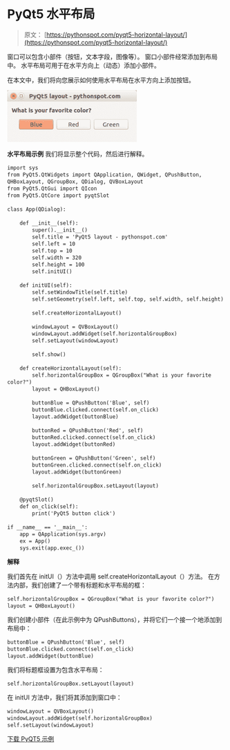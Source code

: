 # PyQt5 水平布局

> 原文： [https://pythonspot.com/pyqt5-horizo​​ntal-layout/](https://pythonspot.com/pyqt5-horizontal-layout/)

窗口可以包含小部件（按钮，文本字段，图像等）。 窗口小部件经常添加到布局中。 水平布局可用于在水平方向上（动态）添加小部件。

在本文中，我们将向您展示如何使用水平布局在水平方向上添加按钮。

![pyqt5-horizontal-layout](img/b18a764c1fce5b869fc970d63229d0d9.jpg)

**水平布局示例** 我们将显示整个代码，然后进行解释。

```
import sys
from PyQt5.QtWidgets import QApplication, QWidget, QPushButton, QHBoxLayout, QGroupBox, QDialog, QVBoxLayout
from PyQt5.QtGui import QIcon
from PyQt5.QtCore import pyqtSlot

class App(QDialog):

    def __init__(self):
        super().__init__()
        self.title = 'PyQt5 layout - pythonspot.com'
        self.left = 10
        self.top = 10
        self.width = 320
        self.height = 100
        self.initUI()

    def initUI(self):
        self.setWindowTitle(self.title)
        self.setGeometry(self.left, self.top, self.width, self.height)

        self.createHorizontalLayout()

        windowLayout = QVBoxLayout()
        windowLayout.addWidget(self.horizontalGroupBox)
        self.setLayout(windowLayout)

        self.show()

    def createHorizontalLayout(self):
        self.horizontalGroupBox = QGroupBox("What is your favorite color?")
        layout = QHBoxLayout()

        buttonBlue = QPushButton('Blue', self)
        buttonBlue.clicked.connect(self.on_click)
        layout.addWidget(buttonBlue)

        buttonRed = QPushButton('Red', self)
        buttonRed.clicked.connect(self.on_click)
        layout.addWidget(buttonRed)

        buttonGreen = QPushButton('Green', self)
        buttonGreen.clicked.connect(self.on_click)
        layout.addWidget(buttonGreen)

        self.horizontalGroupBox.setLayout(layout)

    @pyqtSlot()
    def on_click(self):
        print('PyQt5 button click')

if __name__ == '__main__':
    app = QApplication(sys.argv)
    ex = App()
    sys.exit(app.exec_())

```

**解释**

我们首先在 initUI（）方法中调用 self.createHorizo​​ntalLayout（）方法。 在方法内部，我们创建了一个带有标题和水平布局的框：

```
self.horizontalGroupBox = QGroupBox("What is your favorite color?")
layout = QHBoxLayout()

```

我们创建小部件（在此示例中为 QPushButtons），并将它们一个接一个地添加到布局中：

```
buttonBlue = QPushButton('Blue', self)
buttonBlue.clicked.connect(self.on_click)
layout.addWidget(buttonBlue)

```

我们将标题框设置为包含水平布局：

```
self.horizontalGroupBox.setLayout(layout)

```

在 initUI 方法中，我们将其添加到窗口中：

```
windowLayout = QVBoxLayout()
windowLayout.addWidget(self.horizontalGroupBox)
self.setLayout(windowLayout)

```

[下载 PyQT5 示例](https://pythonspot.com/download-pyqt5-examples/)